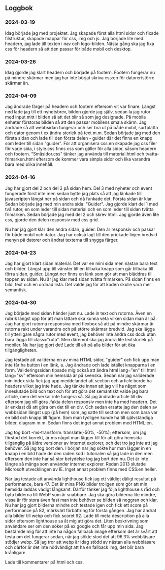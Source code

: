 ## Loggbok

### 2024-03-19

Idag började jag med projektet. Jag skapade först alla html sidor och fixade filstruktur, skapade mappar för css, img och js. Jag började lite med headern, jag lade till texten i nav och logo-bilden. Nästa gång ska jag fixa css för headern så att den passar för både mobil och desktop.

### 2024-03-26

Idag gjorde jag klart headern och började på footern. Footern fungerar nu på mindre skärmar men jag har inte börjat skriva css:en för datorer/större skärmar än.

### 2024-04-09
Jag ändrade färger på headern och footern eftersom vit var finare. Längst ned lade jag till ett nyhetsbrev, bilden gjorde jag själv, sedan la jag rutor med input mitt i bilden så att det blir så som jag designade. På mobila enheter förstoras bilden så att den passar mobilens smala skärm. Jag ändrade så att webbsidan fungerar och ser bra ut på både mobil, surfplatta och dator genom t ex ändra storlek på text m.m. Sedan började jag med den första sidan och lade till den första delen - guider där det finns en knapp som leder till sidan "guider". 
För att organisera css:en skapade jag css filer för varje sida, i style.css finns css som gäller för alla sidor, såsom headern och footern. "Småsidor.css" tänker jag använda till material.html och tvatta-frimarken.html eftersom de kommer vara simpla sidor och lika varandra bara med olika innehåll.

### 2024-04-16
Jag har gjort del 2 och del 3 på sidan hem. Del 3 med nyheter och event fungerade först inte men sedan bytte jag plats så att jag länkade till javascripten längst ner på sidan och då funkade det. Första sidan är klar.
Sedan började jag med min andra sida: "Guider". Jag gjorde klart del 1 med två rutor, en som leder till sidan material och en som leder till sidan tvätta frimärken. Sedan började jag med del 2 och skrev html. Jag gjorde även lite css, gjorde den delen responsiv med css grid.

Nu har jag gjort klar den andra sidan, guider. Den är responsiv och passar för både mobil och dator. Jag har också lagt till den prickade linjen bredvid menyn på datorer och ändrat texterna till snygga färger.

### 2024-04-23
Jag har gjort klart sidan material. Det var en mini sida men nästan bara text och bilder. Längst upp till vänster till en tillbaka knapp som går tillbaka till förra sidan, guider. Längst ner finns en länk som gör att man bläddras till toppen av sidan.
Nu är jag klar med sidan tvätta frimärken. På sidan finns en bild, text och en ordnad lista. Det valde jag för att koden skulle vara mer semantisk. 

### 2024-04-30
Jag började med sidan händer just nu. Lade in text och rutorna. Även en rubrik längst upp för att man lättare ska kunna veta vilken sidan man är på. Jag har gjort rutorna responsiva med flexbox så att på mindre skärmar är rutorna rakt under varandra och på större skärmar bredvid. Jag ska lägga till ytterligare några rutor med event, jag behöver inte ändra css dock utan bara lägga till class="ruta". Men däremot ska jag ändra lite textstorlek på mobiler. Nu har jag gjort det!
Lade till alt på alla bilder för att öka tillgängligheten.

Jag testade att validerna en av mina HTML sidor, "guider" och fick upp man inte får ha button i en länk, a. Jag ändrade och lade istället knapparna i en form.
Valideringssidan tipsade mig också att ändra html lang="en" till html lang="sv" eftersom min hemsida är på svenska. 
Sedan när jag validerade min index sida fick jag upp meddelandet att section och article borde ha headers vilket jag inte hade. Jag tänkte innan att jag vill ha något som inneslutade bild och text och för att göra det semantiskt valde jag bara article, men det verkar inte fungera så. Så jag ändrade article till div eftersom jag vill göra .fakta delen responsiv men inte ha med headern. Det är enklast då att göra om det till en div. Och sedan ersatte jag den delen av webbsidan längst upp (på hem) som jag satte till section men som bara var en bild och knapp till figure. Som man tydligen kunde ha till självständiga bilder, diagram m.m. Sedan finns det inget annat problem med HTML:en.

Jag tog bort -ms-transform: translate(-50%, -50%); eftersom, om jag förstod det korrekt, är ms något man lägger till för att göra hemsida tillgänglig på äldre versioner av internet explorer, och det tro jag inte att jag behöver. Så jag tog bort den. I början när jag sökte hur man lägger in en knapp i en bild hade de den raden kod i tutorialen så jag lade in den men eftersom den inte har så stor betydelse tog jag bort den nu. Det är inte längre så många som använder internet explorer. Redan 2013 slutade Microsoft utvecklingen av IE.
Inget annat problem finns med CSS:en heller.

När jag testade att använda lighthouse fick jag ett väldigt dåligt resultat på performance, bara 47. Det är mina PNG bilder troligen som gör att min hemsida laddas vädigt långsamt. Därför tänker jag följa lighthouse:s råd och byta bilderna till WebP som är snabbare. 
Jag ska göra bilderna lite mindre, vissa är för stora även fast man inte behöver se bilden så noggran och klar. 
Nu har jag gjort bilderna mindre och testade igen och fick ett score på performance på 82, märkvärt förbättring för första gången.
Jag har ändrat alla bilder till webp och fick scoret 92.
Lade till meta description på alla sidor eftersom lighthouse sa åt mig att göra det. Liten beskrivning som användare ser om den söker på ex google och får upp min sida.
Jag bestämde mig för att inte ha någon fallback image eftersom det är svårt att testa om det fungerar sedan, när jag sökte stod det att 96.3% webbläsare stödjer webp. Så jag tror att webp är idag stödd av nästan alla webbläsare och därför är det inte nödvändigt att ha en fallback img, det blir bara krånligare.

Lade till kommentarer på html och css.